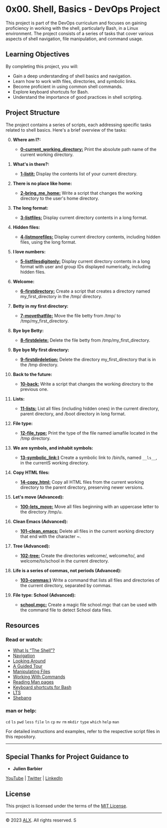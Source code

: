 # 0x00. Shell, Basics - DevOps Project

This project is part of the DevOps curriculum and focuses on gaining proficiency in working with the shell, particularly Bash, in a Linux environment. The project consists of a series of tasks that cover various aspects of shell navigation, file manipulation, and command usage.

## Learning Objectives

By completing this project, you will:

- Gain a deep understanding of shell basics and navigation.
- Learn how to work with files, directories, and symbolic links.
- Become proficient in using common shell commands.
- Explore keyboard shortcuts for Bash.
- Understand the importance of good practices in shell scripting.

## Project Structure

The project contains a series of scripts, each addressing specific tasks related to shell basics. Here's a brief overview of the tasks:

0. **Where am I?:**
    - **[0-current_working_directory:](0-current_working_directory)** Print the absolute path name of the current working directory.

1. **What's in there?:**
    - **[1-listit:](1-listit)** Display the contents list of your current directory.

2. **There is no place like home:**
    - **[2-bring_me_home:](2-bring_me_home)** Write a script that changes the working directory to the user's home directory.

3. **The long format:**
    - **[3-listfiles:](3-listfiles)** Display current directory contents in a long format.

4. **Hidden files:**
    - **[4-listmorefiles:](4-listmorefiles)** Display current directory contents, including hidden files, using the long format.

5. **I love numbers:**
    - **[5-listfilesdigitonly:](5-listfilesdigitonly)** Display current directory contents in a long format with user and group IDs displayed numerically, including hidden files.

6. **Welcome:**
    - **[6-firstdirectory:](6-firstdirectory)** Create a script that creates a directory named my_first_directory in the /tmp/ directory.

7. **Betty in my first directory:**
    - **[7-movethatfile:](7-movethatfile)** Move the file betty from /tmp/ to /tmp/my_first_directory.

8. **Bye bye Betty:**
    - **[8-firstdelete:](8-firstdelete)** Delete the file betty from /tmp/my_first_directory.

9. **Bye bye My first directory:**
    - **[9-firstdirdeletion:](9-firstdirdeletion)** Delete the directory my_first_directory that is in the /tmp directory.

10. **Back to the future:**
    - **[10-back:](10-back)** Write a script that changes the working directory to the previous one.

11. **Lists:**
    - **[11-lists:](11-lists)** List all files (including hidden ones) in the current directory, parent directory, and /boot directory in long format.

12. **File type:**
    - **[12-file_type:](12-file_type)** Print the type of the file named iamafile located in the /tmp directory.

13. **We are symbols, and inhabit symbols:**
    - **[13-symbolic_link:)](13-symbolic_link)** Create a symbolic link to /bin/ls, named `__ls__`, in the currentS working directory.

14. **Copy HTML files:**
    - **[14-copy_html:](14-copy_html)** Copy all HTML files from the current working directory to the parent directory, preserving newer versions.

15. **Let's move (Advanced):**
    - **[100-lets_move:](100-lets_move)** Move all files beginning with an uppercase letter to the directory /tmp/u.

16. **Clean Emacs (Advanced):**
    - **[101-clean_emacs:](101-clean_emacs)** Delete all files in the current working directory that end with the character ~.

17. **Tree (Advanced):**
    - **[102-tree:](102-tree)** Create the directories welcome/, welcome/to/, and welcome/to/school in the current directory.

18. **Life is a series of commas, not periods (Advanced):**
    - **[103-commas:)](103-commas)** Write a command that lists all files and directories of the current directory, separated by commas.

19. **File type: School (Advanced):**
    - **[school.mgc:](school.mgc)** Create a magic file school.mgc that can be used with the command file to detect School data files.

## Resources

### Read or watch:

- [What Is “The Shell”?](http://linuxcommand.org/lc3_lts0010.php)
- [Navigation](http://linuxcommand.org/lc3_lts0020.php)
- [Looking Around](http://linuxcommand.org/lc3_lts0030.php)
- [A Guided Tour](http://linuxcommand.org/lc3_lts0040.php)
- [Manipulating Files](http://linuxcommand.org/lc3_lts0050.php)
- [Working With Commands](http://linuxcommand.org/lc3_lts0060.php)
- [Reading Man pages](http://linuxcommand.org/lc3_man_pages/man1.html)
- [Keyboard shortcuts for Bash](https://www.howtogeek.com/181/keyboard-shortcuts-for-bash-command-shell-for-ubuntu-debian-suse-redhat-linux-etc/)
- [LTS](https://wiki.ubuntu.com/LTS)
- [Shebang](https://en.wikipedia.org/wiki/Shebang_%28Unix%29)

### man or help:

`cd`
`ls`
`pwd`
`less`
`file`
`ln`
`cp`
`mv`
`rm`
`mkdir`
`type`
`which`
`help`
`man`

For detailed instructions and examples, refer to the respective script files in this repository.

---

## Special Thanks for Project Guidance to 

- **Julien Barbier**

[YouTube](https://www.youtube.com/@0xJulien) | [Twitter](https://twitter.com/julienbarbier42) | [LinkedIn](https://www.linkedin.com/in/julienbarbier/)

## License

This project is licensed under the terms of the [MIT License](https://www.alxafrica.com/privacy-policy/).

---

© 2023 [ALX](https://www.alxafrica.com/). All rights reserved.
S
